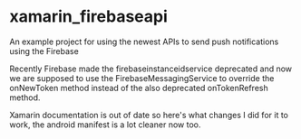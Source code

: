 # xamarin_firebaseapi
An example project for using the newest APIs to send push notifications using the Firebase

Recently Firebase made the firebaseinstanceidservice deprecated and now we are supposed to use the FirebaseMessagingService
to override the onNewToken method instead of the also deprecated onTokenRefresh method.

Xamarin documentation is out of date so here's what changes I did for it to work, the android manifest is a lot cleaner now too.
